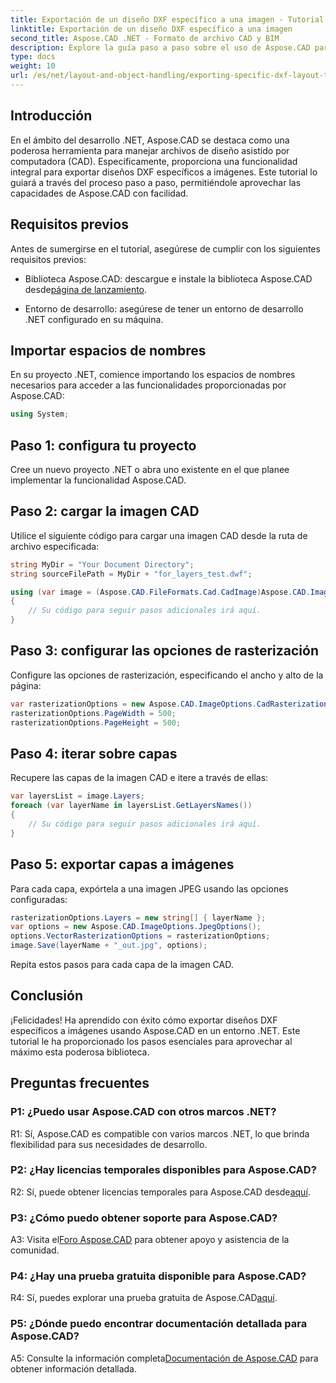 ```yaml
---
title: Exportación de un diseño DXF específico a una imagen - Tutorial de Aspose.CAD
linktitle: Exportación de un diseño DXF específico a una imagen
second_title: Aspose.CAD .NET - Formato de archivo CAD y BIM
description: Explore la guía paso a paso sobre el uso de Aspose.CAD para .NET para exportar diseños DXF específicos a imágenes. Maximice la eficiencia de su desarrollo .NET con este poderoso tutorial.
type: docs
weight: 10
url: /es/net/layout-and-object-handling/exporting-specific-dxf-layout-to-image/
---
```

## Introducción

En el ámbito del desarrollo .NET, Aspose.CAD se destaca como una poderosa herramienta para manejar archivos de diseño asistido por computadora (CAD). Específicamente, proporciona una funcionalidad integral para exportar diseños DXF específicos a imágenes. Este tutorial lo guiará a través del proceso paso a paso, permitiéndole aprovechar las capacidades de Aspose.CAD con facilidad.

## Requisitos previos

Antes de sumergirse en el tutorial, asegúrese de cumplir con los siguientes requisitos previos:

-  Biblioteca Aspose.CAD: descargue e instale la biblioteca Aspose.CAD desde[página de lanzamiento](https://releases.aspose.com/cad/net/).

- Entorno de desarrollo: asegúrese de tener un entorno de desarrollo .NET configurado en su máquina.

## Importar espacios de nombres

En su proyecto .NET, comience importando los espacios de nombres necesarios para acceder a las funcionalidades proporcionadas por Aspose.CAD:

```csharp
using System;
```

## Paso 1: configura tu proyecto

Cree un nuevo proyecto .NET o abra uno existente en el que planee implementar la funcionalidad Aspose.CAD.

## Paso 2: cargar la imagen CAD

Utilice el siguiente código para cargar una imagen CAD desde la ruta de archivo especificada:

```csharp
string MyDir = "Your Document Directory";
string sourceFilePath = MyDir + "for_layers_test.dwf";

using (var image = (Aspose.CAD.FileFormats.Cad.CadImage)Aspose.CAD.Image.Load(sourceFilePath))
{
    // Su código para seguir pasos adicionales irá aquí.
}
```

## Paso 3: configurar las opciones de rasterización

Configure las opciones de rasterización, especificando el ancho y alto de la página:

```csharp
var rasterizationOptions = new Aspose.CAD.ImageOptions.CadRasterizationOptions();
rasterizationOptions.PageWidth = 500;
rasterizationOptions.PageHeight = 500;
```

## Paso 4: iterar sobre capas

Recupere las capas de la imagen CAD e itere a través de ellas:

```csharp
var layersList = image.Layers;
foreach (var layerName in layersList.GetLayersNames())
{
    // Su código para seguir pasos adicionales irá aquí.
}
```

## Paso 5: exportar capas a imágenes

Para cada capa, expórtela a una imagen JPEG usando las opciones configuradas:

```csharp
rasterizationOptions.Layers = new string[] { layerName };
var options = new Aspose.CAD.ImageOptions.JpegOptions();
options.VectorRasterizationOptions = rasterizationOptions;
image.Save(layerName + "_out.jpg", options);
```

Repita estos pasos para cada capa de la imagen CAD.

## Conclusión

¡Felicidades! Ha aprendido con éxito cómo exportar diseños DXF específicos a imágenes usando Aspose.CAD en un entorno .NET. Este tutorial le ha proporcionado los pasos esenciales para aprovechar al máximo esta poderosa biblioteca.

## Preguntas frecuentes

### P1: ¿Puedo usar Aspose.CAD con otros marcos .NET?

R1: Sí, Aspose.CAD es compatible con varios marcos .NET, lo que brinda flexibilidad para sus necesidades de desarrollo.

### P2: ¿Hay licencias temporales disponibles para Aspose.CAD?

 R2: Sí, puede obtener licencias temporales para Aspose.CAD desde[aquí](https://purchase.aspose.com/temporary-license/).

### P3: ¿Cómo puedo obtener soporte para Aspose.CAD?

 A3: Visita el[Foro Aspose.CAD](https://forum.aspose.com/c/cad/19) para obtener apoyo y asistencia de la comunidad.

### P4: ¿Hay una prueba gratuita disponible para Aspose.CAD?

 R4: Sí, puedes explorar una prueba gratuita de Aspose.CAD[aquí](https://releases.aspose.com/).

### P5: ¿Dónde puedo encontrar documentación detallada para Aspose.CAD?

 A5: Consulte la información completa[Documentación de Aspose.CAD](https://reference.aspose.com/cad/net/) para obtener información detallada.
